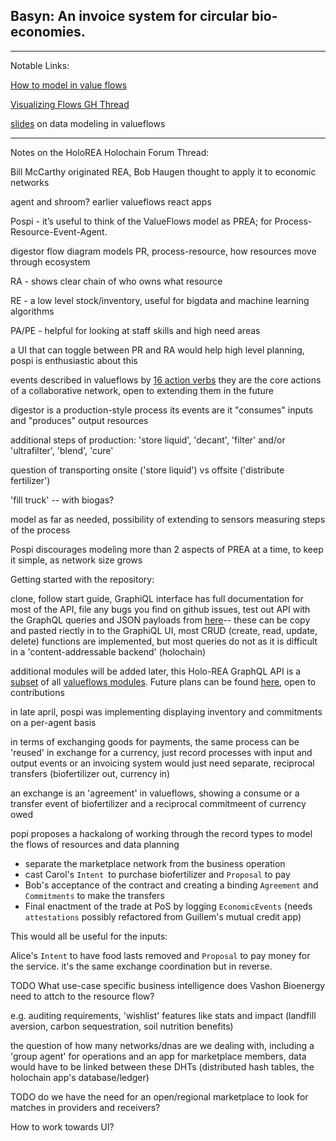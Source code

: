 ## Basyn: An invoice system for circular bio-economies.
___

Notable Links:

[How to model in value flows](https://docs.google.com/document/d/1oB2voB062Jj_z0ERg46NlYNIxydMR1LLaAyx-OZ0D4Q/edit)

[Visualizing Flows GH Thread](https://github.com/valueflows/valueflows/issues/507)

[slides](https://speakerdeck.com/mikorizal/everything-in-valueflows-is-connected?slide=2) on data modeling in valueflows

___

Notes on the HoloREA Holochain Forum Thread:

Bill McCarthy originated REA, Bob Haugen thought to apply it to economic networks

agent and shroom? earlier valueflows react apps

Pospi - it’s useful to think of the ValueFlows model as PREA; for Process-Resource-Event-Agent.

digestor flow diagram models PR, process-resource, how resources move through ecosystem

RA - shows clear chain of who owns what resource

RE - a low level stock/inventory, useful for bigdata and machine learning algorithms

PA/PE - helpful for looking at staff skills and high need areas

a UI that can toggle between PR and RA would help high level planning, pospi is enthusiastic about this

events described in valueflows by [16 action verbs](https://valueflo.ws/introduction/flows.html#actions)
they are the core actions of a collaborative network, open to extending them in the future

digestor is a production-style process
its events are it "consumes" inputs and "produces" output resources

additional steps of production:
'store liquid', 'decant', 'filter' and/or 'ultrafilter', 'blend', 'cure'

question of transporting onsite ('store liquid') vs offsite ('distribute fertilizer')

'fill truck' -- with biogas?

model as far as needed, possibility of extending to sensors measuring steps of the process


Pospi discourages modeling more than 2 aspects of PREA at a time, to keep it simple, as network size grows


Getting started with the repository:

clone, follow start guide, GraphiQL interface has full documentation for most of the API, file any bugs you find on github issues, test out API with the GraphQL queries and JSON payloads from [here](https://github.com/holo-rea/holo-rea/tree/master/test)-- these can be copy and pasted riectly in to the GraphiQL UI, most CRUD (create, read, update, delete) functions are implemented, but most queries do not as it is difficult in a 'content-addressable backend' (holochain)

additional modules will be added later, this Holo-REA GraphQL API is a [subset](https://github.com/holo-rea/holo-rea/blob/master/modules/vf-graphql-holochain/index.ts#L21) of all [valueflows modules](https://github.com/valueflows/vf-graphql/tree/master/lib/schemas). Future plans can be found [here](https://github.com/holo-rea/ecosystem/wiki/Modules-in-the-HoloREA-framework), open to contributions

in late april, pospi was implementing displaying inventory and commitments on a per-agent basis

in terms of exchanging goods for payments, the same process can be 'reused' in exchange for a currency, just record processes with input and output events
or an invoicing system would just need separate, reciprocal transfers (biofertilizer out, currency in)

an exchange is an 'agreement' in valueflows, showing a consume or a transfer event of biofertilizer and a reciprocal commitmeent of currency owed


popi proposes a hackalong of working through the record types to model the flows of resources and data planning

- separate the marketplace network from the business operation
- cast Carol's `Intent `to purchase biofertilizer and `Proposal` to pay
- Bob's acceptance of the contract and creating a binding `Agreement` and `Commitments` to make the transfers
- Final enactment of the trade at PoS by logging `EconomicEvents` (needs `attestations` possibly refactored from Guillem's mutual credit app)

This would all be useful for the inputs:

Alice's `Intent` to have food lasts removed and `Proposal` to pay money for the service. it's the same exchange coordination but in reverse.

TODO What use-case specific business intelligence does Vashon Bioenergy need to attch to the resource flow?

e.g. auditing requirements, 'wishlist' features like stats and impact (landfill aversion, carbon sequestration, soil nutrition benefits)

the question of how many networks/dnas are we dealing with, including a 'group agent' for operations and an app for marketplace members, data would have to be linked between these  DHTs (distributed hash tables, the holochain app's database/ledger)

TODO do we have the need for an open/regional marketplace to look for matches in providers and receivers?

How to work towards UI?

